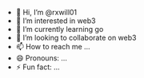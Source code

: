 - 👋 Hi, I’m @rxwill01
- 👀 I’m interested in web3
- 🌱 I’m currently learning go
- 💞️ I’m looking to collaborate on web3
- 📫 How to reach me ...
- 😄 Pronouns: ...
- ⚡ Fun fact: ...

<!---
rxwill01/rxwill01 is a ✨ special ✨ repository because its `README.md` (this file) appears on your GitHub profile.
You can click the Preview link to take a look at your changes.
--->
